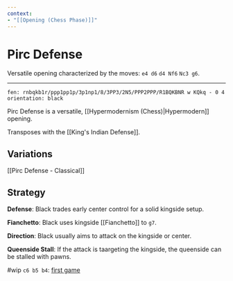 ```yaml
---
context:
- "[[Opening (Chess Phase)]]"
---
```


# Pirc Defense

Versatile opening characterized by the moves: `e4 d6` `d4 Nf6` `Nc3 g6`.

---

```chesser
fen: rnbqkb1r/ppp1pp1p/3p1np1/8/3PP3/2N5/PPP2PPP/R1BQKBNR w KQkq - 0 4
orientation: black
```

Pirc Defense is a versatile, [[Hypermodernism (Chess)|Hypermodern]] opening.

Transposes with the [[King's Indian Defense]].

## Variations

[[Pirc Defense - Classical]]

## Strategy

**Defense**: Black trades early center control for a solid kingside setup.

**Fianchetto**: Black uses kingside [[Fianchetto]] to `g7`.

**Direction**: Black usually aims to attack on the kingside or center.

**Queenside Stall**: If the attack is taargeting the kingside, the queenside can be stalled with pawns.


#wip `c6 b5 b4`: [first game](https://www.youtube.com/watch?v=cJg3Mlp2W8Q)

